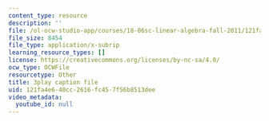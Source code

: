 ```yaml
---
content_type: resource
description: ''
file: /ol-ocw-studio-app/courses/18-06sc-linear-algebra-fall-2011/121fa4e640cc2616fc457f56b8513dee_fjsPjh0B2tU.srt
file_size: 8454
file_type: application/x-subrip
learning_resource_types: []
license: https://creativecommons.org/licenses/by-nc-sa/4.0/
ocw_type: OCWFile
resourcetype: Other
title: 3play caption file
uid: 121fa4e6-40cc-2616-fc45-7f56b8513dee
video_metadata:
  youtube_id: null
---
```

